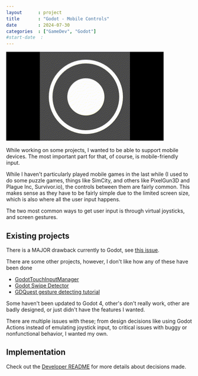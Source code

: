 ```yaml
---
layout      : project
title       : "Godot - Mobile Controls"
date        : 2024-07-30
categories  : ["GameDev", "Godot"]
#start-date  : 
---
```


![virtual joystick](https://github.com/HubbleCommand/mobile_controls/blob/master/media/joystick.gif?raw=true)

While working on some projects, I wanted to be able to support mobile devices. The most important part for that, of course, is mobile-friendly input.

While I haven't particularly played mobile games in the last while (I used to do some puzzle games, things like SimCity, and others like PixelGun3D and Plague Inc, Survivor.io), the controls between them are fairly common.
This makes sense as they have to be fairly simple due to the limited screen size, which is also where all the user input happens.

The two most common ways to get user input is through virtual joysticks, and screen gestures.

## Existing projects
There is a MAJOR drawback currently to Godot, see [this issue](https://github.com/godotengine/godot/issues/13139).

There are some other projects, however, I don't like how any of these have been done
- [GodotTouchInputManager](https://github.com/Federico-Ciuffardi/GodotTouchInputManager)
- [Godot Swipe Detector](https://github.com/arypbatista/godot-swipe-detector)
- [GDQuest gesture detecting tutorial](https://www.youtube.com/watch?v=7XlMqjikI9A)

Some haven't been updated to Godot 4, other's don't really work, other are badly designed, or just didn't have the features I wanted.

There are multiple issues with these; from design decisions like using Godot Actions instead of emulating joystick input, to critical issues with buggy or nonfunctional behavior, I wanted my own.

## Implementation
Check out the [Developer README](https://github.com/HubbleCommand/mobile_controls/blob/master/addons/mobile_controls/README.dev.md)
for more details about decisions made.
